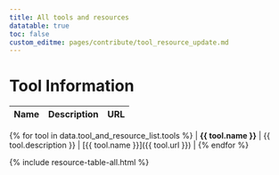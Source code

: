 ```yaml
---
title: All tools and resources
datatable: true
toc: false
custom_editme: pages/contribute/tool_resource_update.md
---
```



# Tool Information

| **Name**      | **Description**                                                                                       | **URL**                                                              |
|---------------|-------------------------------------------------------------------------------------------------------|----------------------------------------------------------------------|
{% for tool in data.tool_and_resource_list.tools %}
| **{{ tool.name }}** | {{ tool.description }} | [{{ tool.name }}]({{ tool.url }}) |
{% endfor %}


{% include resource-table-all.html %}

